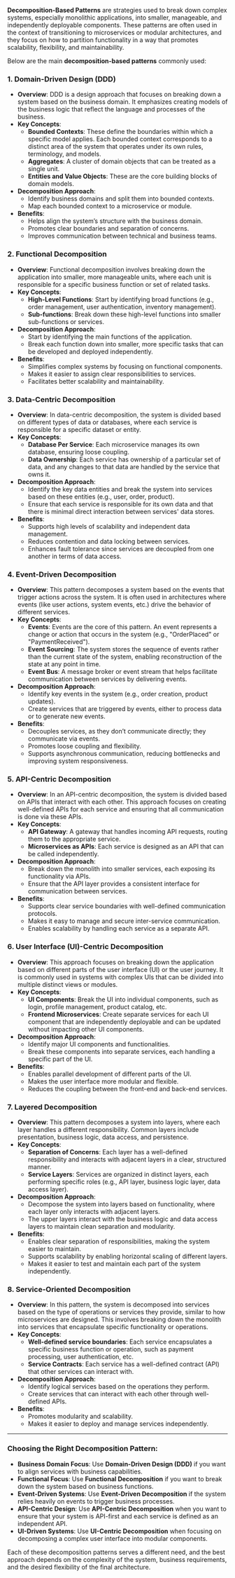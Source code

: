 **Decomposition-Based Patterns** are strategies used to break down complex systems, especially monolithic applications, into smaller, manageable, and independently deployable components. These patterns are often used in the context of transitioning to microservices or modular architectures, and they focus on how to partition functionality in a way that promotes scalability, flexibility, and maintainability.

Below are the main **decomposition-based patterns** commonly used:

### 1. **Domain-Driven Design (DDD)**
   - **Overview**: DDD is a design approach that focuses on breaking down a system based on the business domain. It emphasizes creating models of the business logic that reflect the language and processes of the business.
   - **Key Concepts**:
     - **Bounded Contexts**: These define the boundaries within which a specific model applies. Each bounded context corresponds to a distinct area of the system that operates under its own rules, terminology, and models.
     - **Aggregates**: A cluster of domain objects that can be treated as a single unit.
     - **Entities and Value Objects**: These are the core building blocks of domain models.
   - **Decomposition Approach**:
     - Identify business domains and split them into bounded contexts.
     - Map each bounded context to a microservice or module.
   - **Benefits**:
     - Helps align the system’s structure with the business domain.
     - Promotes clear boundaries and separation of concerns.
     - Improves communication between technical and business teams.

### 2. **Functional Decomposition**
   - **Overview**: Functional decomposition involves breaking down the application into smaller, more manageable units, where each unit is responsible for a specific business function or set of related tasks.
   - **Key Concepts**:
     - **High-Level Functions**: Start by identifying broad functions (e.g., order management, user authentication, inventory management).
     - **Sub-functions**: Break down these high-level functions into smaller sub-functions or services.
   - **Decomposition Approach**:
     - Start by identifying the main functions of the application.
     - Break each function down into smaller, more specific tasks that can be developed and deployed independently.
   - **Benefits**:
     - Simplifies complex systems by focusing on functional components.
     - Makes it easier to assign clear responsibilities to services.
     - Facilitates better scalability and maintainability.

### 3. **Data-Centric Decomposition**
   - **Overview**: In data-centric decomposition, the system is divided based on different types of data or databases, where each service is responsible for a specific dataset or entity.
   - **Key Concepts**:
     - **Database Per Service**: Each microservice manages its own database, ensuring loose coupling.
     - **Data Ownership**: Each service has ownership of a particular set of data, and any changes to that data are handled by the service that owns it.
   - **Decomposition Approach**:
     - Identify the key data entities and break the system into services based on these entities (e.g., user, order, product).
     - Ensure that each service is responsible for its own data and that there is minimal direct interaction between services' data stores.
   - **Benefits**:
     - Supports high levels of scalability and independent data management.
     - Reduces contention and data locking between services.
     - Enhances fault tolerance since services are decoupled from one another in terms of data access.

### 4. **Event-Driven Decomposition**
   - **Overview**: This pattern decomposes a system based on the events that trigger actions across the system. It is often used in architectures where events (like user actions, system events, etc.) drive the behavior of different services.
   - **Key Concepts**:
     - **Events**: Events are the core of this pattern. An event represents a change or action that occurs in the system (e.g., "OrderPlaced" or "PaymentReceived").
     - **Event Sourcing**: The system stores the sequence of events rather than the current state of the system, enabling reconstruction of the state at any point in time.
     - **Event Bus**: A message broker or event stream that helps facilitate communication between services by delivering events.
   - **Decomposition Approach**:
     - Identify key events in the system (e.g., order creation, product updates).
     - Create services that are triggered by events, either to process data or to generate new events.
   - **Benefits**:
     - Decouples services, as they don’t communicate directly; they communicate via events.
     - Promotes loose coupling and flexibility.
     - Supports asynchronous communication, reducing bottlenecks and improving system responsiveness.

### 5. **API-Centric Decomposition**
   - **Overview**: In an API-centric decomposition, the system is divided based on APIs that interact with each other. This approach focuses on creating well-defined APIs for each service and ensuring that all communication is done via these APIs.
   - **Key Concepts**:
     - **API Gateway**: A gateway that handles incoming API requests, routing them to the appropriate service.
     - **Microservices as APIs**: Each service is designed as an API that can be called independently.
   - **Decomposition Approach**:
     - Break down the monolith into smaller services, each exposing its functionality via APIs.
     - Ensure that the API layer provides a consistent interface for communication between services.
   - **Benefits**:
     - Supports clear service boundaries with well-defined communication protocols.
     - Makes it easy to manage and secure inter-service communication.
     - Enables scalability by handling each service as a separate API.

### 6. **User Interface (UI)-Centric Decomposition**
   - **Overview**: This approach focuses on breaking down the application based on different parts of the user interface (UI) or the user journey. It is commonly used in systems with complex UIs that can be divided into multiple distinct views or modules.
   - **Key Concepts**:
     - **UI Components**: Break the UI into individual components, such as login, profile management, product catalog, etc.
     - **Frontend Microservices**: Create separate services for each UI component that are independently deployable and can be updated without impacting other UI components.
   - **Decomposition Approach**:
     - Identify major UI components and functionalities.
     - Break these components into separate services, each handling a specific part of the UI.
   - **Benefits**:
     - Enables parallel development of different parts of the UI.
     - Makes the user interface more modular and flexible.
     - Reduces the coupling between the front-end and back-end services.

### 7. **Layered Decomposition**
   - **Overview**: This pattern decomposes a system into layers, where each layer handles a different responsibility. Common layers include presentation, business logic, data access, and persistence.
   - **Key Concepts**:
     - **Separation of Concerns**: Each layer has a well-defined responsibility and interacts with adjacent layers in a clear, structured manner.
     - **Service Layers**: Services are organized in distinct layers, each performing specific roles (e.g., API layer, business logic layer, data access layer).
   - **Decomposition Approach**:
     - Decompose the system into layers based on functionality, where each layer only interacts with adjacent layers.
     - The upper layers interact with the business logic and data access layers to maintain clean separation and modularity.
   - **Benefits**:
     - Enables clear separation of responsibilities, making the system easier to maintain.
     - Supports scalability by enabling horizontal scaling of different layers.
     - Makes it easier to test and maintain each part of the system independently.

### 8. **Service-Oriented Decomposition**
   - **Overview**: In this pattern, the system is decomposed into services based on the type of operations or services they provide, similar to how microservices are designed. This involves breaking down the monolith into services that encapsulate specific functionality or operations.
   - **Key Concepts**:
     - **Well-defined service boundaries**: Each service encapsulates a specific business function or operation, such as payment processing, user authentication, etc.
     - **Service Contracts**: Each service has a well-defined contract (API) that other services can interact with.
   - **Decomposition Approach**:
     - Identify logical services based on the operations they perform.
     - Create services that can interact with each other through well-defined APIs.
   - **Benefits**:
     - Promotes modularity and scalability.
     - Makes it easier to deploy and manage services independently.

---

### Choosing the Right Decomposition Pattern:

- **Business Domain Focus**: Use **Domain-Driven Design (DDD)** if you want to align services with business capabilities.
- **Functional Focus**: Use **Functional Decomposition** if you want to break down the system based on business functions.
- **Event-Driven Systems**: Use **Event-Driven Decomposition** if the system relies heavily on events to trigger business processes.
- **API-Centric Design**: Use **API-Centric Decomposition** when you want to ensure that your system is API-first and each service is defined as an independent API.
- **UI-Driven Systems**: Use **UI-Centric Decomposition** when focusing on decomposing a complex user interface into modular components.

Each of these decomposition patterns serves a different need, and the best approach depends on the complexity of the system, business requirements, and the desired flexibility of the final architecture.
